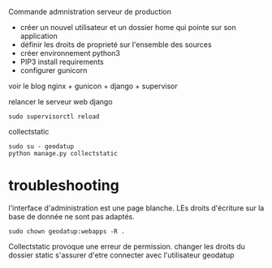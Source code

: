 Commande admnistration serveur de production


- créer un nouvel utilisateur et un dossier home qui pointe sur son application
- définir les droits de proprieté sur l'ensemble des sources
- créer environnement python3
- PIP3 install requirements
- configurer gunicorn 

voir le blog nginx + gunicon + django + supervisor


relancer le serveur web django 

~~~
sudo supervisorctl reload
~~~

collectstatic

~~~
sudo su - geodatup
python manage.py collectstatic
~~~

# troubleshooting

l'interface d'administration est une page blanche. LEs droits d'écriture sur la base de donnée ne sont pas adaptés.
~~~
sudo chown geodatup:webapps -R .
~~~

Collectstatic provoque une erreur de permission. changer les droits du dossier static
s'assurer d'etre connecter avec l'utilisateur geodatup

